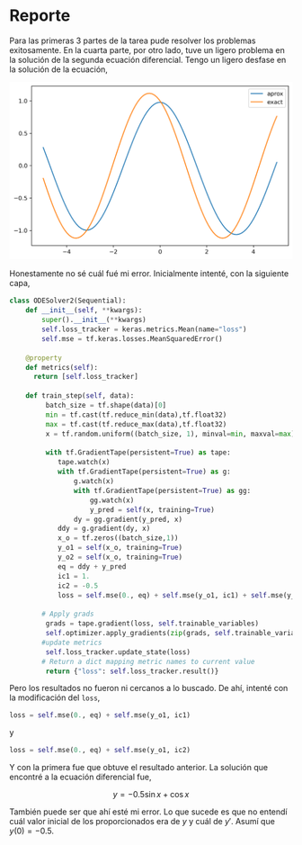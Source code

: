 # Reporte

Para las primeras 3 partes de la tarea pude resolver los problemas exitosamente. En la cuarta parte, por otro lado, tuve un ligero problema en la solución de la segunda ecuación diferencial. Tengo un ligero desfase en la solución de la ecuación,

![Alt text](images/segundaEc.png)

Honestamente no sé cuál fué mi error. Inicialmente intenté, con la siguiente capa,

```python
class ODESolver2(Sequential):
    def __init__(self, **kwargs):
        super().__init__(**kwargs)
        self.loss_tracker = keras.metrics.Mean(name="loss")
        self.mse = tf.keras.losses.MeanSquaredError()

    @property
    def metrics(self):
      return [self.loss_tracker]

    def train_step(self, data):
         batch_size = tf.shape(data)[0]
         min = tf.cast(tf.reduce_min(data),tf.float32)
         max = tf.cast(tf.reduce_max(data),tf.float32)
         x = tf.random.uniform((batch_size, 1), minval=min, maxval=max)

         with tf.GradientTape(persistent=True) as tape:
            tape.watch(x)
            with tf.GradientTape(persistent=True) as g:
                g.watch(x)
                with tf.GradientTape(persistent=True) as gg:
                    gg.watch(x)
                    y_pred = self(x, training=True)
                dy = gg.gradient(y_pred, x)
            ddy = g.gradient(dy, x)
            x_o = tf.zeros((batch_size,1)) 
            y_o1 = self(x_o, training=True)
            y_o2 = self(x_o, training=True)
            eq = ddy + y_pred
            ic1 = 1.
            ic2 = -0.5
            loss = self.mse(0., eq) + self.mse(y_o1, ic1) + self.mse(y_o2, ic2) 

        # Apply grads
         grads = tape.gradient(loss, self.trainable_variables)
         self.optimizer.apply_gradients(zip(grads, self.trainable_variables))
        #update metrics
         self.loss_tracker.update_state(loss)
        # Return a dict mapping metric names to current value
         return {"loss": self.loss_tracker.result()}
```

Pero los resultados no fueron ni cercanos a lo buscado. De ahí, intenté con la modificación del `loss`,

```python
loss = self.mse(0., eq) + self.mse(y_o1, ic1)
```

y

```python
loss = self.mse(0., eq) + self.mse(y_o1, ic2)
```

Y con la primera fue que obtuve el resultado anterior. La solución que encontré a la ecuación diferencial fue, 

$$
y = -0.5\sin{x} + \cos{x} 
$$

También puede ser que ahí esté mi error. Lo que sucede es que no entendí cuál valor inicial de los proporcionados era de $y$ y cuál de $y'$. Asumí que $y(0) = -0.5$.